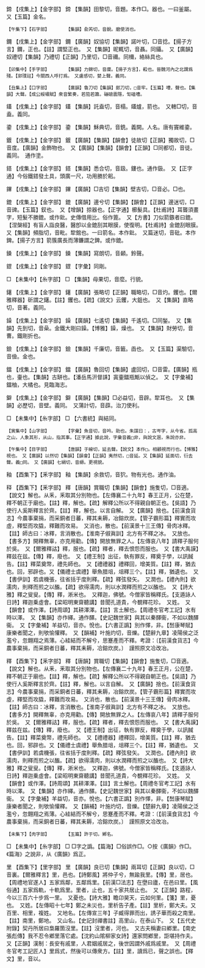 <!-- { "loadSidebar": true } -->
鍗	【戌集上】【金字部】	鍗	【集韻】田黎切，音題。本作□。器也。一曰釜屬。　又【玉篇】金名。

	【午集下】【石字部】		【集韻】兪芮切，音銳。磨使消也。

鑈	【戌集上】【金字部】	鑈	【廣韻】奴協切【集韻】諾叶切，□音捻。【揚子方言】鑈，正也。【註】謂堅正也。　又【集韻】昵輒切，音聶。同鑷。　又【廣韻】奴禮切【集韻】乃禮切【正韻】乃里切，□音禰。同檷，絡絲具也。

	【卯集中】【手字部】		【集韻】力錦切，音廩。【揚子方言】，殺也。晉魏河內之北謂爲殘。【郭璞註】今關西人呼打爲。　又盧感切，婪上聲。義同。

	【丑集上】【口字部】		【廣韻】魯刀切【集韻】郞刀切，□音牢。【玉篇】嘈，聲也。【集韻】大聲。【成公綏嘯賦】衆音繁奏，若笳若簫。磞硠震隱，訇磕嘈。

鑉	【戌集上】【金字部】	鑉	【集韻】託盍切，音榻。鑉爐，箭也。　又轄□切，音盍。義同。

鍌	【戌集上】【金字部】	鍌	【集韻】穌典切，音銑。義闕。人名。唐有竇維鍌。

鍍	【戌集上】【金字部】	鍍	【廣韻】【集韻】【韻會】徒故切【正韻】獨故切，□音度。【廣韻】金飾物也。　又【廣韻】【集韻】【韻會】【正韻】□同都切，音徒。義同。　通作塗。

鎝	【戌集上】【金字部】	鎝	【集韻】悉合切，音趿。鏤也。通作鈒。　又【正字通】今俗鐵鎝發土具，頭廣一尺，功用勝於耜。

鏎	【戌集上】【金字部】	鏎	【廣韻】□吉切【集韻】壁吉切，□音必。□也。

鎞	【戌集上】【金字部】	鎞	【廣韻】邊兮切【集韻】【韻會】【正韻】邊迷切，□音豍。【玉篇】釵也。　又【增韻】掠器也。【正字通】櫛髮具。【杜甫詩】耳聾須畫字，短髮不勝鎞。或作鈚。史傳借用比。俗作篦。　又【方書】刀似箭鏃者曰鎞。【涅槃經】有盲人詣良醫，醫卽以金鎞刮其眼膜，使復明。【杜甫詩】金鎞刮眼膜。　又【集韻】頻脂切，音毗。犂錧也。一曰箭名。本作鈚。　又篇迷切，音砒。本作錍。【揚子方言】箭簇廣長而薄鐮謂之錍。或作鎞。

鎟	【戌集上】【金字部】	鎟	【集韻】寫朗切，音顙。鈴聲。

鎠	【戌集上】【金字部】	鎠	【字彙】同剛。

□	【未集中】【糸字部】	□	【集韻】母果切，音麼。行貌。

鐯	【戌集上】【金字部】	鐯	【廣韻】張略切【正韻】職略切，□音灼。钁也。【爾雅釋器】斫謂之鐯。【註】钁也。【疏】《說文》云钁，大鉏也。　又【集韻】直略切，音著。義同。

鐰	【戌集上】【金字部】	鐰	【廣韻】七遙切【集韻】千遙切。□同鍫。　又【集韻】先到切，音喿。金鐵大剛曰鐰。【博雅】鐰，燥也。　又【集韻】財勞切，音曹。鐵剛折也。

鐱	【戌集上】【金字部】	鐱	【集韻】千廉切，音籤。臿也。　又【玉篇】渠驗切，音儉。金也。

鐳	【戌集上】【金字部】	鐳	【廣韻】魯回切【集韻】盧回切，□音雷。【廣韻】瓶也，壷也。【集韻】古缾也。【潘岳馬汧督誄】寘壷鐳瓶甒以偵之。　又【字彙補】鐳柚，大橘也。見臨海志。

鐴	【戌集上】【金字部】	鐴	【廣韻】【集韻】□必益切，音辟。犂耳也。　又【集韻】必歷切，音壁。義同。　又蒲計切，音薜。治刀使利。

□	【未集中】【糸字部】	□	【六書統】與結同。

	【寅集中】【山字部】		【字彙】魚音切，音吟。助也。朱謀曰：，古岑字，从今省。孤高之山，人象其形，从山，指其事。【正字通】據此說，字彙音義□非，與說文溷，朱說亦非。

	【午集中】【目字部】		【唐韻】于線切，延去聲。【說文】本作□。相顧視而行也。【博雅】視也。　又【廣韻】以然切【集韻】【韻會】【正韻】夷然切，□音延。又【集韻】延面切，衍去聲。義□同。　又【廣韻】七絹切，音縓。更視貌。

釉	【酉集下】【釆字部】	釉	【集韻】余救切，音狖。物有光也。通作油。

释	【酉集下】【釆字部】	釋	【唐韻】賞職切【集韻】【韻會】施隻切，□音適。【說文】解也。从釆，釆取其分別物也。【左傳襄二十九年】春王正月，公在楚，釋不朝正于廟也。【註】釋，解也。【疏】解釋公所以不得親自朝正也。【吳語】乃使行人奚斯釋言於齊。【註】釋，解也。以言自解。　又【廣韻】捨也。【前漢食貨志】今農事棄捐，而采銅者日蕃，釋其耒耨，冶鎔炊炭。【管子霸形篇】釋實而攻虛，釋堅而攻膬，釋難而攻易。　又消也，散也。【前漢景十三王傳】骨肉冰釋。【註】師古曰：冰釋，言消散也。【淮南子俶眞訓】北方有不釋之冰。　又放也。【書多方】開釋無辜，亦克用勸。【傳】開放無罪之人。【左傳哀八年】請釋子服何於吳。　又【爾雅釋詁】釋，服也。【疏】釋者，釋去恨怨而服也。　又【書大禹謨】釋兹在兹。【傳】釋，廢也。　又【禮王制】出征，執有罪反，釋奠于學，以訊馘告。【註】釋菜奠幣，禮先師也。　又【禮禮器】禮釋回，增美質。【註】釋，猶去也。回，邪辟也。又【儀禮士虞禮】舉魚腊俎，俎釋三个。【註】釋，猶遺也。　又【書伊訓】若虞機張，往省括于度則釋。【疏】釋弦發矢。　又潤也。【禮內則】欲濡肉，則釋而煎之以醢。【疏】欲得濡肉，則以水潤釋而煎之以醢也。　又【詩大雅】釋之叟叟。【傳】釋，淅米也。　又釋迦，佛號。今僧家皆稱釋氏。【支遁詠人日詩】釋迦乗虛會。【梁昭明東齋聽講】昔聞孔道貴，今覩釋花珍。　又姓。　又【韻會】或作澤。【詩周頌】其耕澤澤。【註】言土解也。【周禮冬官考工記】水有時以澤。　又【集韻】亦作繹。通作醳。【史記魏世家】與其以秦醳衞，不如以魏醳衞。　又【字彙補】羊益切，音亦。悅也。【六書正譌】別作懌，非。【嵆康琴賦】康樂者聞之，則欨愉懽釋。　又【韻補】叶施灼切，音爍。【楚辭九章】凌陽侯之泛濫兮，忽翺翔之焉薄。心絓結而不解兮，思蹇產而不釋。考證：〔【前漢食貨志】今農事棄捐，而采銅者日蕃，釋其耒耨，冾鎔炊炭。〕　謹照原文冾改冶。 

釋	【酉集下】【釆字部】	釋	【唐韻】賞職切【集韻】【韻會】施隻切，□音適。【說文】解也。从釆，釆取其分別物也。【左傳襄二十九年】春王正月，公在楚，釋不朝正于廟也。【註】釋，解也。【疏】解釋公所以不得親自朝正也。【吳語】乃使行人奚斯釋言於齊。【註】釋，解也。以言自解。　又【廣韻】捨也。【前漢食貨志】今農事棄捐，而采銅者日蕃，釋其耒耨，冶鎔炊炭。【管子霸形篇】釋實而攻虛，釋堅而攻膬，釋難而攻易。　又消也，散也。【前漢景十三王傳】骨肉冰釋。【註】師古曰：冰釋，言消散也。【淮南子俶眞訓】北方有不釋之冰。　又放也。【書多方】開釋無辜，亦克用勸。【傳】開放無罪之人。【左傳哀八年】請釋子服何於吳。　又【爾雅釋詁】釋，服也。【疏】釋者，釋去恨怨而服也。　又【書大禹謨】釋兹在兹。【傳】釋，廢也。　又【禮王制】出征，執有罪反，釋奠于學，以訊馘告。【註】釋菜奠幣，禮先師也。　又【禮禮器】禮釋回，增美質。【註】釋，猶去也。回，邪辟也。又【儀禮士虞禮】舉魚腊俎，俎釋三个。【註】釋，猶遺也。　又【書伊訓】若虞機張，往省括于度則釋。【疏】釋弦發矢。　又潤也。【禮內則】欲濡肉，則釋而煎之以醢。【疏】欲得濡肉，則以水潤釋而煎之以醢也。　又【詩大雅】釋之叟叟。【傳】釋，淅米也。　又釋迦，佛號。今僧家皆稱釋氏。【支遁詠人日詩】釋迦乗虛會。【梁昭明東齋聽講】昔聞孔道貴，今覩釋花珍。　又姓。　又【韻會】或作澤。【詩周頌】其耕澤澤。【註】言土解也。【周禮冬官考工記】水有時以澤。　又【集韻】亦作繹。通作醳。【史記魏世家】與其以秦醳衞，不如以魏醳衞。　又【字彙補】羊益切，音亦。悅也。【六書正譌】別作懌，非。【嵆康琴賦】康樂者聞之，則欨愉懽釋。　又【韻補】叶施灼切，音爍。【楚辭九章】凌陽侯之泛濫兮，忽翺翔之焉薄。心絓結而不解兮，思蹇產而不釋。考證：〔【前漢食貨志】今農事棄捐，而采銅者日蕃，釋其耒耨，冾鎔炊炭。〕　謹照原文冾改冶。 

	【未集下】【肉字部】		【玉篇】許于切。鄕名。

□	【未集中】【糸字部】	□	□字之譌。【篇海】□俗誤作□。○按《廣韻》作□。《篇海》之說非，从《廣韻》爲正。

里	【酉集下】【里字部】	里	【廣韻】良已切【集韻】兩耳切【正韻】良以切，□音裏。【爾雅釋言】里，邑也。【詩鄭風】將仲子兮，無踰我里。【傳】里，居也。【周禮地官遂人】五家爲鄰，五鄰爲里。【前漢□法志】在壄曰廬，在邑曰里。【風俗通】五家爲軌，十軌爲里。里者，止也，五十家共居止也。　又【正韻】路程，今以三百六十步爲一里。　又憂也。【詩大雅】瞻卬昊天，云如何里。【箋】里，憂也。　又姓。【左傳昭十七年】鄭之未災也，里析告子產。【註】里析，鄭大夫。又百里、相里，複姓。　又地名。【左傳宣三年】子臧得罪而出，誘子華而殺之南里。【註】南里，鄭地。　又山名。【史記封禪書註】高里山，在泰山下。　又【五代史附錄】契丹所居曰梟羅箇沒里。【註】沒里者，河也。　又古夫稱妻曰鄕里。【南史張彪傳】我不忍令鄕里落它處。【沈約山隂柳家女詩】還家問鄕里，詎堪持作夫。　又【正韻】漢制：長安有戚里，人君姻戚居之，後世因謂外戚爲戚里。　又【周禮冬官考工記匠人】里爲式，然後可以傳衆方。【註】里，讀爲已，聲之誤也。【釋文】里，音以。

